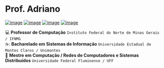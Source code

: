 # Prof. Adriano

[![image](https://img.shields.io/badge/Instagram-BF31A2?style=for-the-badge&logo=instagram&logoColor=white)](https://www.instagram.com/adrianoantunesp/) [![image](https://img.shields.io/badge/Facebook-1877F2?style=for-the-badge&logo=facebook&logoColor=white)](https://www.facebook.com/adrianoantunesp/) [![image](https://img.shields.io/badge/YouTube-FF0000?style=for-the-badge&logo=youtube&logoColor=white)](https://www.youtube.com/@estruturasdedadosi9960) [![image](https://img.shields.io/badge/LinkedIn-1E8293?style=for-the-badge&logo=linkedin&logoColor=white)](https://www.linkedin.com/in/adrianoantunesp/)

💻 **Professor de Computação** `Instituto Federal do Norte de Minas Gerais / IFNMG` <br />
☕: **Bacharelado em Sistemas de Informação** `Universidade Estadual de Montes Claros / Unimontes` <br />
:iphone: **Mestre em Computação / Redes de Computadores e Sistemas Distribuídos** `Universidade Federal Fluminense / UFF`
